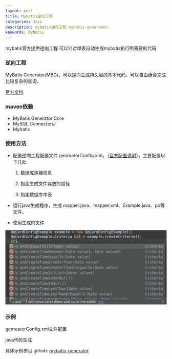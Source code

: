 ```yaml
---
layout: post
title: Mybatis逆向工程
categories: Java
description: mybatis逆向工程-mybatis-generator。
keywords: Mybatis
---
```


mybatis官方提供逆向工程 可以针对单表自动生成mybatis执行所需要的代码

### 逆向工程
MyBatis Generator(MBG)，可以逆向生成持久层的基本代码，可以自由组合完成比较复杂的查询。


[官方文档](http://www.mybatis.org/generator/configreference/xmlconfig.html)


### maven依赖
* MyBatis Generator Core
* MySQL Connector/J
* Mybatis

### 使用方法
* 配置逆向工程配置文件 genreatorConfig.xml，（[官方配置说明](http://www.mybatis.org/generator/configreference/xmlconfig.htl)），主要配置以下几处

  1. 数据库连接信息

  2. 指定生成文件存放的路径

  3. 指定数据库中表

* 运行java生成程序，生成 mapper.java、mapper.xml、Example.java、po等文件。
* 使用生成的文件

![](/images/posts/java/mybatis-example.jpeg)

### 示例
genreatorConfig.xml文件配置

java代码生成

具体示例参见 github: [mybatis-generator](https://github.com/timesculptor/mybatis-generator)

